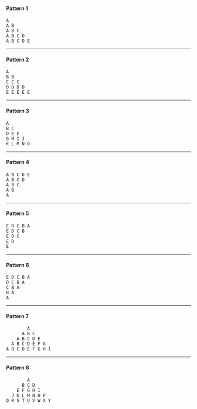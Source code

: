 #### Pattern 1

```
A
A B
A B C
A B C D
A B C D E
```

---

#### Pattern 2

```
A
B B
C C C
D D D D
E E E E E
```

---

#### Pattern 3

```
A
B C
D E F
G H I J
K L M N O
```

---

#### Pattern 4

```
A B C D E
A B C D
A B C
A B
A
```

---

#### Pattern 5

```
E D C B A
E D C B
E D C
E D
E
```

---

#### Pattern 6

```
E D C B A
D C B A
C B A
B A
A
```

---

#### Pattern 7

```
        A
      A B C
    A B C D E
  A B C D E F G
A B C D E F G H I
```

---

#### Pattern 8

```
        A
      B C D
    E F G H I
  J K L M N O P
Q R S T U V W X Y
```
